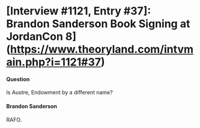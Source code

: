 # [Interview #1121, Entry #37]: Brandon Sanderson Book Signing at JordanCon 8](https://www.theoryland.com/intvmain.php?i=1121#37)

#### Question

Is Austre, Endowment by a different name?

#### Brandon Sanderson

RAFO.

